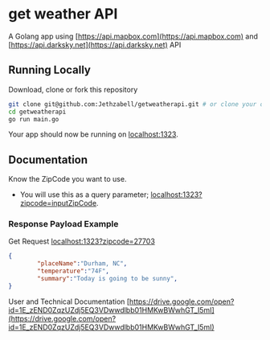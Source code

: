 # get weather API

A Golang app using [https://api.mapbox.com](https://api.mapbox.com) and [https://api.darksky.net](https://api.darksky.net) API

## Running Locally

Download, clone or fork this repository

```sh
git clone git@github.com:Jethzabell/getweatherapi.git # or clone your own fork
cd getweatherapi
go run main.go
```

Your app should now be running on [localhost:1323](http://localhost:1323/).

## Documentation

Know the ZipCode you want to use.
- You will use this as a query parameter; [localhost:1323?zipcode=inputZipCode](http://localhost:1323?zipcode=inputZipCode).

### Response Payload Example
Get Request  [localhost:1323?zipcode=27703](http://localhost:1323?zipcode=27703)

```json
{
		"placeName":"Durham, NC",
		"temperature":"74F",
		"summary":"Today is going to be sunny",
}
```

User and Technical Documentation
[https://drive.google.com/open?id=1E_zEND0ZqzUZdj5EQ3VDwwdlbb01HMKwBWwhGT_I5mI](https://drive.google.com/open?id=1E_zEND0ZqzUZdj5EQ3VDwwdlbb01HMKwBWwhGT_I5mI)
